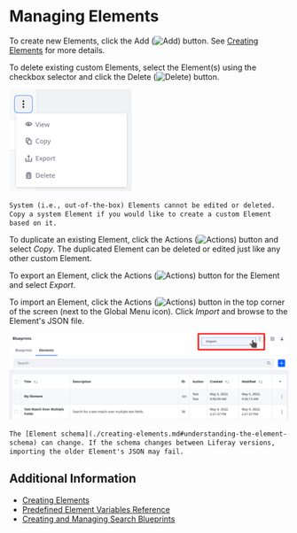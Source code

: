 # Managing Elements

To create new Elements, click the Add (![Add](../../../../images/icon-add.png)) button. See [Creating Elements](./creating-elements.md) for more details.

To delete existing custom Elements, select the Element(s) using the checkbox selector and click the Delete (![Delete](../../../../images/icon-trash.png)) button.

![Custom Elements can be viuewed, copied, exported, or deleted.](./managing-elements/images/01.png)

```{note}
System (i.e., out-of-the-box) Elements cannot be edited or deleted. Copy a system Element if you would like to create a custom Element based on it.
```

To duplicate an existing Element, click the Actions (![Actions](../../../../images/icon-actions.png)) button and select _Copy_. The duplicated Element can be deleted or edited just like any other custom Element.

To export an Element, click the Actions (![Actions](../../../../images/icon-actions.png)) button for the Element and select _Export_.

To import an Element, click the Actions (![Actions](../../../../images/icon-actions.png)) button in the top corner of the screen (next to the Global Menu icon). Click _Import_ and browse to the Element's JSON file.

![Import Element JSON files.](./managing-elements/images/02.png)

```{warning}
The [Element schema](./creating-elements.md#understanding-the-element-schema) can change. If the schema changes between Liferay versions, importing the older Element's JSON may fail.
```

## Additional Information

- [Creating Elements](./creating-elements.md)
- [Predefined Element Variables Reference](./predefined-element-variables-reference.md)
- [Creating and Managing Search Blueprints](../creating-and-managing-search-blueprints.md)
